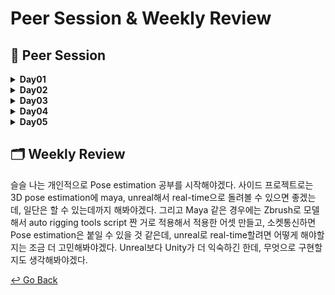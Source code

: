 # Peer Session & Weekly Review

## :handshake: ​Peer Session

<details>
  <summary><b> Day01 </b></summary>
  <div markdown="1">

- 사이드 프로젝트 소재 결정

  </div>
  </details>

<details>
  <summary><b> Day02 </b></summary>
  <div markdown="1">

- ocr annotation 실습관련 이야기

- 채용연계 참여기업 이야기

- 취업/창업 이야기

  </div>
  </details>

<details>
  <summary><b> Day03 </b></summary>
  <div markdown="1">

- AI Hub 살펴보기

- 사이드 프로젝트 주제, task 토의

  </div>
  </details>

<details>
  <summary><b> Day04 </b></summary>
  <div markdown="1">

- 데이터셋 관련 논의
  
  </div>
  </details>

<details>
  <summary><b> Day05 </b></summary>
  <div markdown="1">


- 리더보드 제출 논의

- 사이드 프로젝트 주제

  </div>
  </details>

## :card_index_dividers: Weekly Review

슬슬 나는 개인적으로 Pose estimation 공부를 시작해야겠다. 사이드 프로젝트로는 3D pose estimation에 maya, unreal해서 real-time으로 돌려볼 수 있으면 좋겠는데, 일단은 할 수 있는데까지 해봐야겠다. 그리고 Maya 같은 경우에는 Zbrush로 모델해서 auto rigging tools script 짠 거로 적용해서 적용한 어셋 만들고, 소켓통신하면 Pose estimation은 붙일 수 있을 것 같은데, unreal로 real-time할려면 어떻게 해야할지는 조금 더 고민해봐야겠다. Unreal보다 Unity가 더 익숙하긴 한데, 무엇으로 구현할지도 생각해봐야겠다.



[↩️ Go Back](https://github.com/lisy0123/Boostcamp_AI_Tech)
